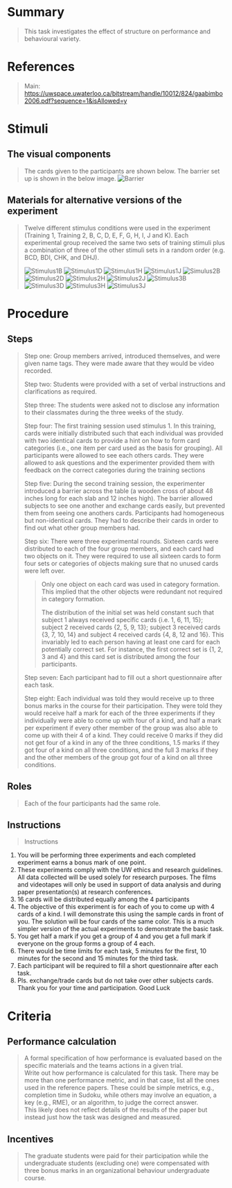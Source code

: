 # Summary
> This task investigates the effect of structure on performance and behavioural variety.

# References
> Main: https://uwspace.uwaterloo.ca/bitstream/handle/10012/824/gaabimbo2006.pdf?sequence=1&isAllowed=y 

# Stimuli
## The visual components
> The cards given to the participants are shown below.
> The barrier set up is shown in the below image.
> ![Barrier](images/Barrier.jpg)

## Materials for alternative versions of the experiment 
> Twelve different stimulus conditions were used in the experiment (Training 1, Training 2,
B, C, D, E, F, G, H, I, J and K). Each experimental group received the
same two sets of training stimuli plus a combination of three of the other stimuli sets in a
random order (e.g. BCD, BDI, CHK, and DHJ).
>
> ![Stimulus1B](images/Stimulus1B.jpg)
> ![Stimulus1D](images/Stimulus1D.jpg)
> ![Stimulus1H](images/Stimulus1H.jpg)
> ![Stimulus1J](images/Stimulus1J.jpg)
> ![Simulus2B](images/Simulus2B.jpg)
> ![Stimulus2D](images/Stimulus2D.jpg)
> ![Stimulus2H](images/Stimulus2H.jpg)
> ![Stimulus2J](images/Stimulus2J.jpg)
> ![Stimulus3B](images/Stimulus3B.jpg)
> ![Stimulus3D](images/Stimulus3D.jpg)
> ![Stimulus3H](images/Stimulus3H.jpg)
> ![Stimulus3J](images/Stimulus3J.jpg)

# Procedure
## Steps
> Step one: Group members arrived, introduced themselves, and were given name tags. They were made aware that they would be video recorded.
> 
> Step two: Students were provided with a set of verbal instructions and clarifications as required.
> 
> Step three: The students were asked not to disclose any information to their classmates during the three weeks of the study.
> 
> Step four: The first training session used stimulus 1. In this training, cards were initially distributed such that each individual was provided with two identical cards to provide a hint on how to form card categories (i.e., one item per card used as the basis for
grouping). All participants were allowed to see each others cards. They were allowed to ask questions and the experimenter provided them with feedback on the correct categories during the training sections
>
> Step five: During the second training session, the experimenter introduced a barrier across the table (a wooden cross of about 48 inches long for each slab and 12 inches high). The barrier allowed subjects to see one another and exchange cards easily, but prevented them from seeing one anothers cards. Participants had homogeneous but non-identical cards. They had to describe their cards in order to find out what other group members had.
> 
>Step six: There were three experimental rounds. Sixteen cards were distributed to each of the four group members, and each card had two
objects on it. They were required to use all sixteen cards to form four sets or categories of objects making sure that no unused cards were left over.
>> Only one object on each card was used in category formation. This implied that the other objects were redundant not required in category formation.
>> 
>> The distribution of the initial set was held constant such that subject 1 always received specific cards {i.e. 1, 6, 11, 15}; subject 2 received cards {2, 5, 9,  13}; subject 3 received cards {3, 7, 10, 14} and subject 4 received cards {4, 8, 12 and 16}. This invariably led to each person having at least one card for each potentially correct set. For instance, the first correct set is {1, 2, 3 and 4} and this card set is distributed among the four participants. 
>
> Step seven: Each participant had to fill out a short questionnaire after each task.
> 
> Step eight: Each individual was told they would receive up to three bonus marks in the course for their participation. They were told they would receive half a mark for each of the three experiments if they individually were able to come up with four of a kind, and half a mark per experiment if every other member of the group was also able to come up with their 4 of a kind. They could receive 0 marks if they did not get four of a kind in any of the three conditions, 1.5 marks if they got four of a kind on all three conditions, and the full 3 marks if they and the other members of the group got four of a kind on all three conditions.

## Roles 
> Each of the four participants had the same role.

## Instructions
> Instructions
1. You will be performing three experiments and each completed experiment earns a
bonus mark of one point.
2. These experiments comply with the UW ethics and research guidelines. All data
collected will be used solely for research purposes. The films and videotapes will
only be used in support of data analysis and during paper presentation(s) at
research conferences.
3. 16 cards will be distributed equally among the 4 participants
4. The objective of this experiment is for each of you to come up with 4 cards of a
kind. I will demonstrate this using the sample cards in front of you. The solution
will be four cards of the same color. This is a much simpler version of the actual
experiments to demonstrate the basic task.
5. You get half a mark if you get a group of 4 and you get a full mark if everyone on
the group forms a group of 4 each.
6. There would be time limits for each task, 5 minutes for the first, 10 minutes for
the second and 15 minutes for the third task.
7. Each participant will be required to fill a short questionnaire after each task.
8. Pls. exchange/trade cards but do not take over other subjects cards.
Thank you for your time and participation.
Good Luck 
# Criteria
## Performance calculation
> A formal specification of how performance is evaluated based on the specific materials and the teams actions in a given trial.  
> Write out how performance is calculated for this task. There may be more than one performance metric, and in that case, list all the ones used in the reference papers. These could be simple metrics, e.g., completion time in Sudoku, while others may involve an equation, a key (e.g., RME), or an algorithm, to judge the correct answer.  
> This likely does not reflect details of the results of the paper but instead just how the task was designed and measured. 

## Incentives
>  The graduate students were paid for their participation while the undergraduate students (excluding one) were compensated with three bonus marks in an organizational behaviour undergraduate course. 
